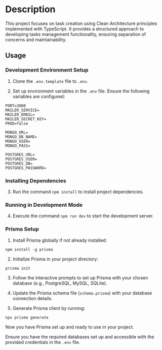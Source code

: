 # Description
This project focuses on task creation using Clean Architecture principles implemented with TypeScript. It provides a structured approach to developing tasks management functionality, ensuring separation of concerns and maintainability.

## Usage

### Development Environment Setup

1. Clone the `.env.template` file to `.env`.

2. Set up environment variables in the `.env` file. Ensure the following variables are configured:

```dotenv
PORT=3000
MAILER_SERVICE=
MAILER_EMAIL=
MAILER_SECRET_KEY=
PROD=false

MONGO_URL=
MONGO_DB_NAME=
MONGO_USER=
MONGO_PASS=

POSTGRES_URL=
POSTGRES_USER=
POSTGRES_DB=
POSTGRES_PASSWORD=
```

### Installing Dependencies

3. Run the command `npm install` to install project dependencies.

### Running in Development Mode

4. Execute the command `npm run dev` to start the development server.

### Prisma Setup

1. Install Prisma globally if not already installed:

```
npm install -g prisma
```

2. Initialize Prisma in your project directory:

```
prisma init
```

3. Follow the interactive prompts to set up Prisma with your chosen database (e.g., PostgreSQL, MySQL, SQLite).

4. Update the Prisma schema file (`schema.prisma`) with your database connection details.

5. Generate Prisma client by running:

```
npx prisma generate
```

Now you have Prisma set up and ready to use in your project.

Ensure you have the required databases set up and accessible with the provided credentials in the `.env` file.
